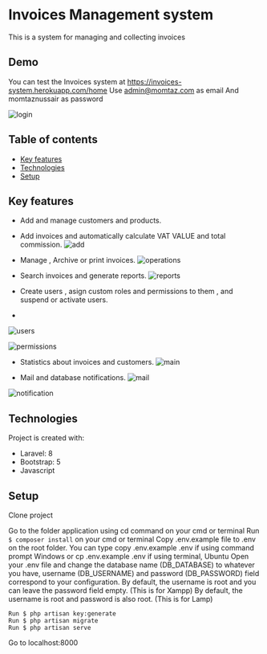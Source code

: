 # Invoices Management system
This is a system for managing and collecting invoices

## Demo 
  You can test the Invoices system at  https://invoices-system.herokuapp.com/home
  Use admin@momtaz.com as email
  And momtaznussair as password
  
  ![login](/../master/shots/login.png?raw=true "login")  
  
## Table of contents
* [Key features](#Key-features)
* [Technologies](#technologies)
* [Setup](#setup)

## Key features
- Add and manage customers and products.

- Add invoices and automatically calculate VAT VALUE and total commission.
![add](/../master/shots/add.png?raw=true "add invoice")

- Manage , Archive or print invoices.
![operations](/../master/shots/operations.png?raw=true "operations")

- Search invoices and generate reports.
![reports](/../master/shots/reports.png?raw=true "reports")

- Create users , asign custom roles and permissions to them , and suspend or activate users.
- 
![users](/../master/shots/users.png?raw=true "users")

![permissions](/../master/shots/permissions.png?raw=true "permissions")

- Statistics about invoices and customers.
![main](/../master/shots/main.png?raw=true "main")

- Mail and database notifications.
![mail](/../master/shots/mail.png?raw=true "mail")

![notification](/../master/shots/notification.png?raw=true "notification")

	
## Technologies
Project is created with:
* Laravel: 8
* Bootstrap: 5
* Javascript
	
## Setup
Clone project

Go to the folder application using cd command on your cmd or terminal
Run ``` $ composer install ``` on your cmd or terminal
Copy .env.example file to .env on the root folder. You can type copy .env.example .env if using command prompt Windows or cp .env.example .env if using terminal, Ubuntu
Open your .env file and change the database name (DB_DATABASE) to whatever you have, username (DB_USERNAME) and password (DB_PASSWORD) field correspond to your configuration.
By default, the username is root and you can leave the password field empty. (This is for Xampp)
By default, the username is root and password is also root. (This is for Lamp)
```
Run $ php artisan key:generate
Run $ php artisan migrate
Run $ php artisan serve

```
Go to localhost:8000
  


